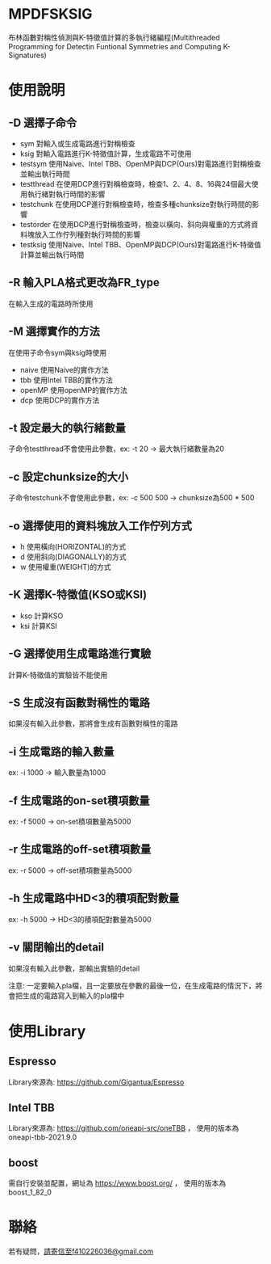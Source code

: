 # MPDFSKSIG

布林函數對稱性偵測與K-特徵值計算的多執行緒編程(Multithreaded Programming for Detectin Funtional Symmetries and Computing K-Signatures)

# 使用說明

## -D 選擇子命令
  - sym 對輸入或生成電路進行對稱檢查
  - ksig 對輸入電路進行K-特徵值計算，生成電路不可使用  
  - testsym 使用Naive、Intel TBB、OpenMP與DCP(Ours)對電路進行對稱檢查並輸出執行時間
  - testthread 在使用DCP進行對稱檢查時，檢查1、2、4、8、16與24個最大使用執行緒對執行時間的影響
  - testchunk 在使用DCP進行對稱檢查時，檢查多種chunksize對執行時間的影響 
  - testorder 在使用DCP進行對稱檢查時，檢查以橫向、斜向與權重的方式將資料塊放入工作佇列種對執行時間的影響
  - testksig 使用Naive、Intel TBB、OpenMP與DCP(Ours)對電路進行K-特徵值計算並輸出執行時間

## -R 輸入PLA格式更改為FR_type
在輸入生成的電路時所使用

## -M 選擇實作的方法
在使用子命令sym與ksig時使用
  - naive 使用Naive的實作方法
  - tbb 使用Intel TBB的實作方法
  - openMP 使用openMP的實作方法
  - dcp 使用DCP的實作方法

## -t 設定最大的執行緒數量
子命令testthread不會使用此參數，ex: -t 20 -> 最大執行緒數量為20

## -c 設定chunksize的大小
子命令testchunk不會使用此參數，ex: -c 500 500 -> chunksize為500 * 500

## -o 選擇使用的資料塊放入工作佇列方式
- h 使用橫向(HORIZONTAL)的方式
- d 使用斜向(DIAGONALLY)的方式
- w 使用權重(WEIGHT)的方式

## -K 選擇K-特徵值(KSO或KSI)
- kso 計算KSO
- ksi 計算KSI

## -G 選擇使用生成電路進行實驗
計算K-特徵值的實驗皆不能使用

## -S 生成沒有函數對稱性的電路
如果沒有輸入此參數，那將會生成有函數對稱性的電路

## -i 生成電路的輸入數量
  ex: -i 1000 -> 輸入數量為1000

## -f 生成電路的on-set積項數量  
  ex: -f 5000 -> on-set積項數量為5000
 
## -r 生成電路的off-set積項數量
ex: -r 5000 -> off-set積項數量為5000

## -h 生成電路中HD<3的積項配對數量
ex: -h 5000 -> HD<3的積項配對數量為5000

## -v 關閉輸出的detail
如果沒有輸入此參數，那輸出實驗的detail

注意: 一定要輸入pla檔，且一定要放在參數的最後一位，在生成電路的情況下，將會把生成的電路寫入到輸入的pla檔中

# 使用Library

## Espresso
Library來源為: https://github.com/Gigantua/Espresso

## Intel TBB
Library來源為: https://github.com/oneapi-src/oneTBB ，
使用的版本為oneapi-tbb-2021.9.0

## boost
需自行安裝並配置，網址為 https://www.boost.org/ ，
使用的版本為boost_1_82_0

# 聯絡
若有疑問，請寄信至f410226036@gmail.com
